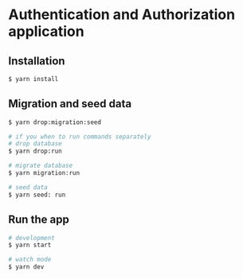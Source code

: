 # Authentication and Authorization application

## Installation

```bash
$ yarn install
```

## Migration and seed data

```bash
$ yarn drop:migration:seed

# if you when to run commands separately
# drop database
$ yarn drop:run

# migrate database
$ yarn migration:run

# seed data
$ yarn seed: run
```

## Run the app

```bash
# development
$ yarn start

# watch mode
$ yarn dev
```
